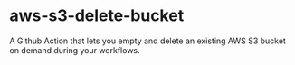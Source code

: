# aws-s3-delete-bucket
A Github Action that lets you empty and delete an existing AWS S3 bucket on demand during your workflows.
